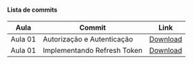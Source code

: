 #### Lista de commits
Aula | Commit | Link
------ | ------ | ------
Aula 01 | Autorização e Autenticação | [Download](https://github.com/treinaweb/treinaweb-nextjs-antenticacao-autorizacao-apis/archive/963ccdfbf05947c310ea6f11e33223e894a81355.zip)
Aula 01 | Implementando Refresh Token | [Download](https://github.com/treinaweb/treinaweb-nextjs-antenticacao-autorizacao-apis/archive/de521b75389bcaebe3c596dd590252204718ad3c.zip)
